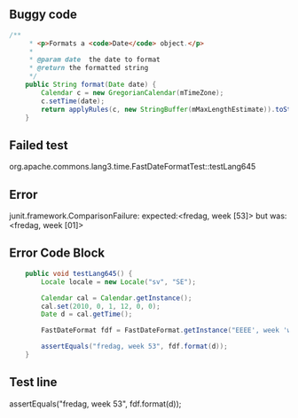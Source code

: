 

## Buggy code
```java
/**
     * <p>Formats a <code>Date</code> object.</p>
     * 
     * @param date  the date to format
     * @return the formatted string
     */
    public String format(Date date) {
        Calendar c = new GregorianCalendar(mTimeZone);
        c.setTime(date);
        return applyRules(c, new StringBuffer(mMaxLengthEstimate)).toString();
    }
```

## Failed test
org.apache.commons.lang3.time.FastDateFormatTest::testLang645

## Error
junit.framework.ComparisonFailure: expected:<fredag, week [53]> but was:<fredag, week [01]>

## Error Code Block
```java
    public void testLang645() {
        Locale locale = new Locale("sv", "SE");

        Calendar cal = Calendar.getInstance();
        cal.set(2010, 0, 1, 12, 0, 0);
        Date d = cal.getTime();

        FastDateFormat fdf = FastDateFormat.getInstance("EEEE', week 'ww", locale);

        assertEquals("fredag, week 53", fdf.format(d));
    }
```

## Test line
assertEquals("fredag, week 53", fdf.format(d));